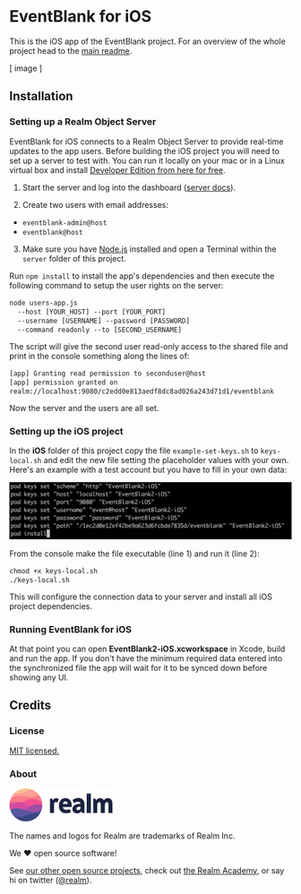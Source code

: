 # EventBlank for iOS

This is the iOS app of the EventBlank project. For an overview of the whole project head to the [main readme](#).

[ image ]

## Installation

### Setting up a Realm Object Server

EventBlank for iOS connects to a Realm Object Server to provide real-time updates to the app users. Before building the iOS project you will need to set up a server to test with. You can run it locally on your mac or in a Linux virtual box and install [Developer Edition from here for free](https://realm.io/products/realm-mobile-platform).

1) Start the server and log into the dashboard ([server docs](https://realm.io/docs/get-started/installation/mac)).

2) Create two users with email addresses:

* `eventblank-admin@host`
* `eventblank@host`

3) Make sure you have [Node.js](https://nodejs.org) installed and open a Terminal within the `server` folder of this project.

Run `npm install` to install the app's dependencies and then execute the following command to setup the user rights on the server:

```
node users-app.js 
  --host [YOUR_HOST] --port [YOUR_PORT] 
  --username [USERNAME] --password [PASSWORD] 
  --command readonly --to [SECOND_USERNAME]
```

The script will give the second user read-only access to the shared file and print in the console something along the lines of:

```
[app] Granting read permission to seconduser@host
[app] permission granted on realm://localhost:9080/c2edd0e813aedf8dc8ad026a243d71d1/eventblank
```

Now the server and the users are all set.

### Setting up the iOS project

In the **iOS** folder of this project copy the file `example-set-keys.sh` to `keys-local.sh` and edit the new file setting the placeholder values with your own. Here's an example with a test account but you have to fill in your own data:

![](../assets/config.png)

From the console make the file executable (line 1) and run it (line 2):

```
chmod +x keys-local.sh
./keys-local.sh
```

This will configure the connection data to your server and install all iOS project dependencies.

### Running EventBlank for iOS

At that point you can open **EventBlank2-iOS.xcworkspace** in Xcode, build and run the app. If you don't have the minimum required data entered into the synchronized file the app will wait for it to be synced down before showing any UI.



## Credits

### License

[MIT licensed.](LICENSE)

### About

<img src="../assets/realm.png" width="184" />

The names and logos for Realm are trademarks of Realm Inc.

We :heart: open source software!

See [our other open source projects](https://realm.github.io), check out [the Realm Academy](https://academy.realm.io), or say hi on twitter ([@realm](https://twitter.com/realm)).
